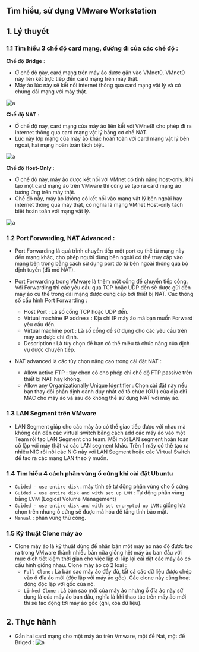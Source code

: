 ﻿## Tìm hiểu, sử dụng VMware Workstation

## 1. Lý thuyết

### 1.1 Tìm hiểu 3 chế độ card mạng, đường đi của các chế độ :
**Chế độ Bridge** :

- Ở chế độ này, card mạng trên máy ảo được gắn vào VMnet0, VMnet0 này liên kết trực tiếp đến card mạng trên máy thật.
- Máy ảo lúc này sẽ kết nối internet thông qua card mạng vật lý và có chung dải mạng với máy thật.

![a](https://i.imgur.com/QRqjiQp.png)

**Chế độ NAT** :
 
 - Ở chế độ này, card mạng của máy ảo liên kết với VMnet8 cho phép đi ra internet thông qua card mạng vật lý bằng cơ chế NAT.
 - Lúc này lớp mạng của máy ảo khác hoàn toàn với card mạng vật lý bên ngoài, hai mạng hoàn toàn tách biệt.

![a](https://i.imgur.com/WvaGSFz.png)

**Chế độ Host-Only** :

- Ở chế độ này, máy ảo được kết nối với VMnet có tính năng host-only. Khi tạo một card mạng ảo trên VMware thì cũng sẽ tạo ra card mạng ảo tương ứng trên máy thật.
- Chế độ này, máy ảo không có kết nối vào mạng vật lý bên ngoài hay internet thông qua máy thật, có nghĩa là mạng VMnet Host-only tách biệt hoàn toàn với mạng vật lý.

![a](https://i.imgur.com/0O0z3PU.png)

### 1.2 Port Forwarding, NAT Advanced :

- Port Forwarding là quá trình chuyển tiếp một port cụ thể từ mạng này đến mạng khác, cho phép người dùng bên ngoài có thể truy cập vào mạng bên trong bằng cách sử dụng port đó từ bên ngoài thông qua bộ định tuyến (đã mở NAT).
- Port Forwarding trong VMware là thêm một cổng để chuyển tiếp cổng. Với Forwarding thì các yêu cầu qua TCP hoặc UDP đến sẽ được gửi đến máy ảo cụ thể trong dải mạng được cung cấp bởi thiết bị NAT. Các thông số cấu hình Port Forwarding :

	- Host Port : Là số cổng TCP hoặc UDP đến.
	- Virtual machine IP address : Địa chỉ IP máy ảo mà bạn muốn Forward yêu cầu đến.
	- Virtual machine port : Là số cổng để sử dụng cho các yêu cầu trên máy ảo được chỉ định.
	- Description : Là tùy chọn để bạn có thể miêu tả chức năng của dịch vụ được chuyển tiếp.
- NAT advanced là các tùy chọn nâng cao trong cài đặt NAT :
	- Allow active FTP : tùy chọn có cho phép chỉ chế độ FTP passive trên thiết bị NAT hay không.
	- Allow any Organizationally Unique Identifier : Chọn cài đặt này nếu bạn thay đổi phần định danh duy nhất có tổ chức (OUI) của địa chỉ MAC cho máy ảo và sau đó không thể sử dụng NAT với máy ảo.

### 1.3 LAN Segment trên VMware
- LAN Segment giúp cho các máy ảo có thể giao tiếp được với nhau mà không cần đến các virtual switch bằng cách add các máy ảo vào một Team rồi tạo LAN Segment cho team. Mỗi môt LAN segment hoàn toàn cô lập với máy thật và các LAN segment khác. Trên 1 máy có thể tạo ra nhiều NIC rồi nối các NIC này với LAN Segment hoặc các Virtual Switch để tạo ra các mạng LAN theo ý muốn.

### 1.4 Tìm hiểu 4 cách phân vùng ổ cứng khi cài đặt Ubuntu

- `Guided - use entire disk` : máy tính sẽ tự động phân vùng cho ổ cứng.
- `Guided - use entire disk and with set up LVM` : Tự động phân vùng bằng LVM (Logical Volume Management)
- `Guided - use entire disk and with set encrypted up LVM` : giống lựa chọn trên nhưng ổ cứng sẽ được mã hóa để tăng tính bảo mật.
- `Manual` : phân vùng thủ công.

### 1.5 Kỹ thuật Clone máy ảo
- Clone máy ảo là kỹ thuật dùng để nhân bản một máy ảo nào đó được tạo ra trong VMware thành nhiều bản nữa giống hệt máy ảo ban đầu với mục đích tiết kiệm thời gian cho việc lặp đi lặp lại cài đặt các máy ảo có cấu hình giống nhau. Clone máy ảo có 2 loại :
	- `Full Clone` : Là bản sao máy ảo đầy đủ, tất cả các dữ liệu được chép vào ổ đĩa ảo mới (độc lập với máy ảo gốc). Các clone này cũng hoạt động độc lập với gốc của nó.
	- `Linked Clone` : Là bản sao mới của máy ảo nhưng ổ đĩa ảo này sử dụng là của máy ảo ban đầu, nghĩa là khi thao tác trên máy ảo mới thì sẽ tác động tới máy ảo gốc (ghi, xóa dữ liệu).


## 2. Thực hành

- Gắn hai card mạng cho một máy ảo trên Vmware, một để Nat, một để Briged :
![a](https://i.imgur.com/KBRYInt.png)

		
